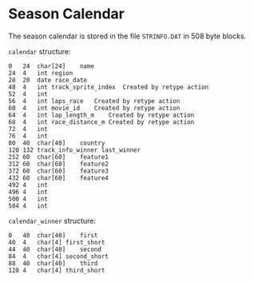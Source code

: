 # Season Calendar

The season calendar is stored in the file `STRINFO.DAT` in 508 byte blocks.

`calendar` structure: 

```
0   24  char[24]    name    
24  4   int region  
28  20  date race_date    
48  4   int track_sprite_index  Created by retype action
52  4   int     
56  4   int laps_race   Created by retype action
60  4   int movie_id    Created by retype action
64  4   int lap_length_m    Created by retype action
68  4   int race_distance_m Created by retype action
72  4   int     
76  4   int     
80  40  char[40]    country 
120 132 track_info_winner last_winner 
252 60  char[60]    feature1    
312 60  char[60]    feature2    
372 60  char[60]    feature3    
432 60  char[60]    feature4    
492 4   int     
496 4   int     
500 4   int     
504 4   int     
```

`calendar_winner` structure:

```
0   40  char[40]    first   
40  4   char[4] first_short 
44  40  char[40]    second  
84  4   char[4] second_short    
88  40  char[40]    third   
128 4   char[4] third_short 
```